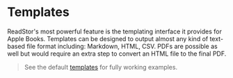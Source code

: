 # Templates

ReadStor's most powerful feature is the templating interface it provides for Apple Books. Templates
can be designed to output almost any kind of text-based file format including: Markdown, HTML, CSV.
PDFs are possible as well but would require an extra step to convert an HTML file to the final PDF.

> <i class="fa fa-info-circle"></i> See the default [templates][templates] for fully working examples.

[templates]: https://github.com/tnahs/readstor/tree/main/templates
